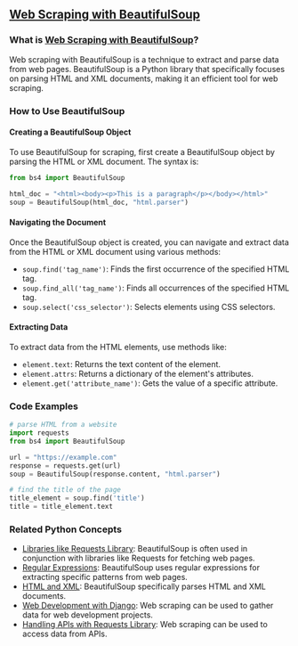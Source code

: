 ## [Web Scraping with BeautifulSoup](./../Web-Scraping-with-BeautifulSoup/)

### What is [Web Scraping with BeautifulSoup](./../Web-Scraping-with-BeautifulSoup/)?
Web scraping with BeautifulSoup is a technique to extract and parse data from web pages. BeautifulSoup is a Python library that specifically focuses on parsing HTML and XML documents, making it an efficient tool for web scraping.

### How to Use BeautifulSoup
#### Creating a BeautifulSoup Object
To use BeautifulSoup for scraping, first create a BeautifulSoup object by parsing the HTML or XML document. The syntax is:

```python
from bs4 import BeautifulSoup

html_doc = "<html><body><p>This is a paragraph</p></body></html>"
soup = BeautifulSoup(html_doc, "html.parser")
```

#### Navigating the Document
Once the BeautifulSoup object is created, you can navigate and extract data from the HTML or XML document using various methods:

- `soup.find('tag_name')`: Finds the first occurrence of the specified HTML tag.
- `soup.find_all('tag_name')`: Finds all occurrences of the specified HTML tag.
- `soup.select('css_selector')`: Selects elements using CSS selectors.

#### Extracting Data
To extract data from the HTML elements, use methods like:

- `element.text`: Returns the text content of the element.
- `element.attrs`: Returns a dictionary of the element's attributes.
- `element.get('attribute_name')`: Gets the value of a specific attribute.

### Code Examples
```python
# parse HTML from a website
import requests
from bs4 import BeautifulSoup

url = "https://example.com"
response = requests.get(url)
soup = BeautifulSoup(response.content, "html.parser")

# find the title of the page
title_element = soup.find('title')
title = title_element.text
```

### Related Python Concepts

- [Libraries like Requests Library](./../Libraries-like-Requests-Library/): BeautifulSoup is often used in conjunction with libraries like Requests for fetching web pages.
- [Regular Expressions](./../Regular-Expressions/): BeautifulSoup uses regular expressions for extracting specific patterns from web pages.
- [HTML and XML](./../HTML-and-XML/): BeautifulSoup specifically parses HTML and XML documents.
- [Web Development with Django](./../Web-Development-with-Django/): Web scraping can be used to gather data for web development projects.
- [Handling APIs with Requests Library](./../Handling-APIs-with-Requests-Library/): Web scraping can be used to access data from APIs.